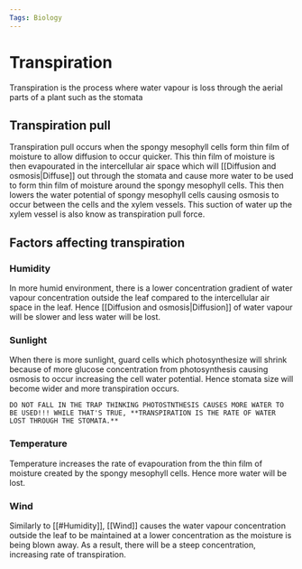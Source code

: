 ```yaml
---
Tags: Biology
---
```

# Transpiration
Transpiration is the process where water vapour is loss through the aerial parts of a plant such as the stomata
## Transpiration pull
Transpiration pull occurs when the spongy mesophyll cells form thin film of moisture to allow diffusion to occur quicker. This thin film of moisture is then evapourated in the intercellular air space which will [[Diffusion and osmosis|Diffuse]] out through the stomata and cause more water to be used to form thin film of moisture around the spongy mesophyll cells. This then lowers the water potential of spongy mesophyll cells causing osmosis to occur between the cells and the xylem vessels. This suction of water up the xylem vessel is also know as transpiration pull force.

## Factors affecting transpiration
### Humidity
In more humid environment, there is a lower concentration gradient of water vapour concentration outside the leaf compared to the intercellular air space in the leaf. Hence [[Diffusion and osmosis|Diffusion]] of water vapour will be slower and less water will be lost.
### Sunlight
When there is more sunlight, guard cells which photosynthesize will shrink because of more glucose concentration from photosynthesis causing osmosis to occur increasing the cell water potential. Hence stomata size will become wider and more transpiration occurs.
```ad-danger
DO NOT FALL IN THE TRAP THINKING PHOTOSTNTHESIS CAUSES MORE WATER TO BE USED!!! WHILE THAT'S TRUE, **TRANSPIRATION IS THE RATE OF WATER LOST THROUGH THE STOMATA.**
```
### Temperature
Temperature increases the rate of evapouration from the thin film of moisture created by the spongy mesophyll cells. Hence more water will be lost.
### Wind
Similarly to [[#Humidity]], [[Wind]] causes the water vapour concentration outside the leaf to be maintained at a lower concentration as the moisture is being blown away. As a result, there will be a steep concentration, increasing rate of transpiration. 